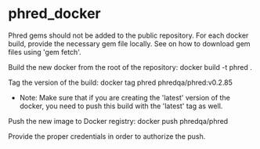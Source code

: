 # phred_docker
Phred gems should not be added to the public repository. For each docker build, provide the necessary gem file locally. See on how to download gem files using 'gem fetch'.

Build the new docker from the root of the repository:
docker build -t phred .

Tag the version of the build:
docker tag phred phredqa/phred:v0.2.85
- Note: Make sure that if you are creating the 'latest' version of the docker, you need to push this build with the 'latest' tag as well.

Push the new image to Docker registry:
docker push phredqa/phred

Provide the proper credentials in order to authorize the push.
